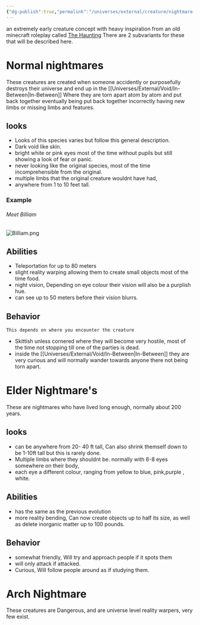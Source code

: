 ```yaml
---
{"dg-publish":true,"permalink":"/universes/external/creature/nightmare-s/"}
---
```



an extremely early creature concept with heavy inspiration from an old minecraft roleplay called [The Haunting](https://www.youtube.com/playlist?list=PLMIih0GGEVFwGvm4Nos5D87nx21QO0whn) There are 2 subvariants for these that will be described here.

# Normal nightmares

These creatures are created when someone accidently or purposefully destroys their universe and end up in the [[Universes/External/Void/In-Between\|In-Between]] Where they are torn apart atom by atom and put back together eventually being put back together incorrectly having new limbs or missing limbs and features.
## looks
- Looks of this species varies but follow this general description.
- Dark void like skin.
- bright white or pink eyes most of the time without pupils but still showing a look of fear or panic.
- never looking like the original species, most of the time incomprehensible from the original.
- multiple limbs that the original creature wouldnt have had,
- anywhere from 1 to 10 feet tall.

### Example  
###### Meet Billiam 

![Billiam.png](/img/user/Assetssss/Billiam.png)
## Abilities
- Teleportation for up to 80 meters
- slight reality warping allowing them to create small objects most of the time food.
- night vision, Depending on eye colour their vision will also be a purplish hue.
- can see up to 50 meters before their vision blurrs.
    
## Behavior
    This depends on where you encounter the creature
- Skittish unless cornered where they will become very hostile, most of the time not stopping till one of the parties is dead.
- inside the [[Universes/External/Void/In-Between\|In-Between]] they are very curious and will normally wander towards anyone there not being torn apart.
# Elder Nightmare's

These are nightmares who have lived long enough, normally about 200 years.

## looks

- can be anywhere from 20- 40 ft tall, Can also shrink themself down to be 1-10ft tall but this is rarely done.
- Multiple limbs where they shouldnt be. normally with 6-8 eyes somewhere on their body,
- each eye a different colour, ranging from yellow to blue, pink,purple , white.

## Abilities

- has the same as the previous evolution
- more reality bending, Can now create objects up to half its size, as well as delete inorganic matter up to 100 pounds.

## Behavior

- somewhat friendly, Will try and approach people if it spots them
- will only attack if attacked.
- Curious, Will follow people around as if studying them.

# Arch Nightmare

These creatures are Dangerous, and are universe level reality warpers, very few exist.